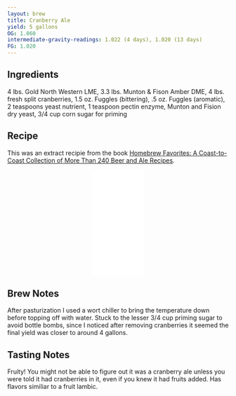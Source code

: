 ```yaml
---
layout: brew
title: Cranberry Ale
yield: 5 gallons
OG: 1.060
intermediate-gravity-readings: 1.022 (4 days), 1.020 (13 days)
FG: 1.020
---
```


## Ingredients
4 lbs. Gold North Western LME, 3.3 lbs. Munton & Fison Amber DME, 4 lbs. fresh split cranberries, 1.5 oz. Fuggles (bittering), .5 oz. Fuggles (aromatic), 2 teaspoons yeast nutrient, 1 teaspoon pectin enzyme, Munton and Fision dry yeast, 3/4 cup corn sugar for priming

## Recipe
This was an extract recipie from the book [Homebrew Favorites: A Coast-to-Coast Collection of More Than 240 Beer and Ale Recipes](http://www.amazon.com/gp/product/0882666134/ref=as_li_tl?ie=UTF8&camp=1789&creative=9325&creativeASIN=0882666134&linkCode=as2&tag=zombiest-20&linkId=UY6L6PGEVR5I4DIQ).

<center><iframe style="width:120px;height:240px;" marginwidth="0" marginheight="0" scrolling="no" frameborder="0" src="//ws-na.amazon-adsystem.com/widgets/q?ServiceVersion=20070822&OneJS=1&Operation=GetAdHtml&MarketPlace=US&source=ac&ref=tf_til&ad_type=product_link&tracking_id=zombiest-20&marketplace=amazon&region=US&placement=0882666134&asins=0882666134&linkId=LS4435EQ3M6IBVZS&show_border=true&link_opens_in_new_window=true">
</iframe></center>


## Brew Notes
After pasturization I used a wort chiller to bring the temperature down before topping off with water.  Stuck to the lesser 3/4 cup priming sugar to avoid bottle bombs, since I noticed after removing cranberries it seemed the final yield was closer to around 4 gallons.

## Tasting Notes
Fruity!  You might not be able to figure out it was a cranberry ale unless you were told it had cranberries in it, even if you knew it had fruits added.  Has flavors similiar to a fruit lambic.